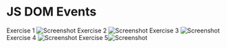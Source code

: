 # JS DOM Events

Exercise 1
![Screenshot](counter.png)
Exercise 2
![Screenshot](character_count.png)
Exercise 3
![Screenshot](encoder_decoder.png)
Exercise 4
![Screenshot](character_count.png)
Exercise 5![Screenshot](color_visulalizer.png)
